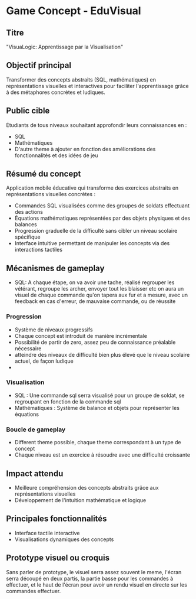 # Game Concept - EduVisual

## Titre
"VisuaLogic: Apprentissage par la Visualisation"

## Objectif principal
Transformer des concepts abstraits (SQL, mathématiques) en représentations visuelles et interactives pour faciliter l'apprentissage grâce à des métaphores concrètes et ludiques.

## Public cible
Étudiants de tous niveaux souhaitant approfondir leurs connaissances en :
- SQL 
- Mathématiques
- D'autre theme à ajouter en fonction des améliorations des fonctionnalités et des idées de jeu

## Résumé du concept
Application mobile éducative qui transforme des exercices abstraits en représentations visuelles concrètes :
- Commandes SQL visualisées comme des groupes de soldats effectuant des actions
- Équations mathématiques représentées par des objets physiques et des balances
- Progression graduelle de la difficulté sans cibler un niveau scolaire spécifique
- Interface intuitive permettant de manipuler les concepts via des interactions tactiles

## Mécanismes de gameplay
- SQL: A chaque étape, on va avoir une tache, réalisé regrouper les vétérant, regroupe les archer, envoyer tout les blaisser etc
on aura un visuel de chaque commande qu'on tapera aux fur et a mesure, avec un feedback en cas d'erreur, de mauvaise commande, ou de réussite

### Progression
- Système de niveaux progressifs
- Chaque concept est introduit de manière incrémentale
- Possibilité de partir de zero, assez peu de connaissance préalable nécessaire
- atteindre des niveaux de difficulté bien plus élevé que le niveau scolaire actuel, de façon ludique
- 
### Visualisation
- SQL : Une commande sql serra visualisé pour un groupe de soldat, se regroupant en fonction de la commande sql
- Mathématiques : Système de balance et objets pour représenter les équations

### Boucle de gameplay
- Different theme possible, chaque theme correspondant à un type de concept
- Chaque niveau est un exercice à résoudre avec une difficulté croissante

## Impact attendu
- Meilleure compréhension des concepts abstraits grâce aux représentations visuelles
- Développement de l'intuition mathématique et logique

## Principales fonctionnalités
- Interface tactile interactive
- Visualisations dynamiques des concepts

## Prototype visuel ou croquis

Sans parler de prototype, le visuel serra assez souvent le meme,
l'écran serra découpé en deux partis, la partie basse pour les commandes à effectuer,
et le haut de l'écran pour avoir un rendu visuel en directe sur les commandes effectuer.
